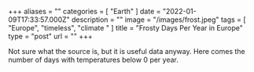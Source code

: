 +++
aliases = ""
categories = [ "Earth" ]
date = "2022-01-09T17:33:57.000Z"
description = ""
image = "/images/frost.jpeg"
tags = [ "Europe", "timeless", "climate " ]
title = "Frosty Days Per Year in Europe"
type = "post"
url = ""
+++


Not sure what the source is, but it is useful data anyway. Here comes the number of days with temperatures below 0 per year.
